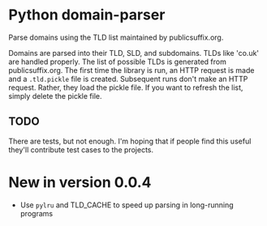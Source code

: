 # Python domain-parser

Parse domains using the TLD list maintained by publicsuffix.org.

Domains are parsed into their TLD, SLD, and subdomains. TLDs like 'co.uk' are
handled properly. The list of possible TLDs is generated from publicsuffix.org.
The first time the library is run, an HTTP request is made and a `.tld.pickle` file 
is created. Subsequent runs don't make an HTTP request. Rather, they load the
pickle file. If you want to refresh the list, simply delete the pickle file.

## TODO

There are tests, but not enough. I'm hoping that if people find this useful
they'll contribute test cases to the projects.

# New in version 0.0.4

* Use `pylru` and TLD_CACHE to speed up parsing in long-running programs 
